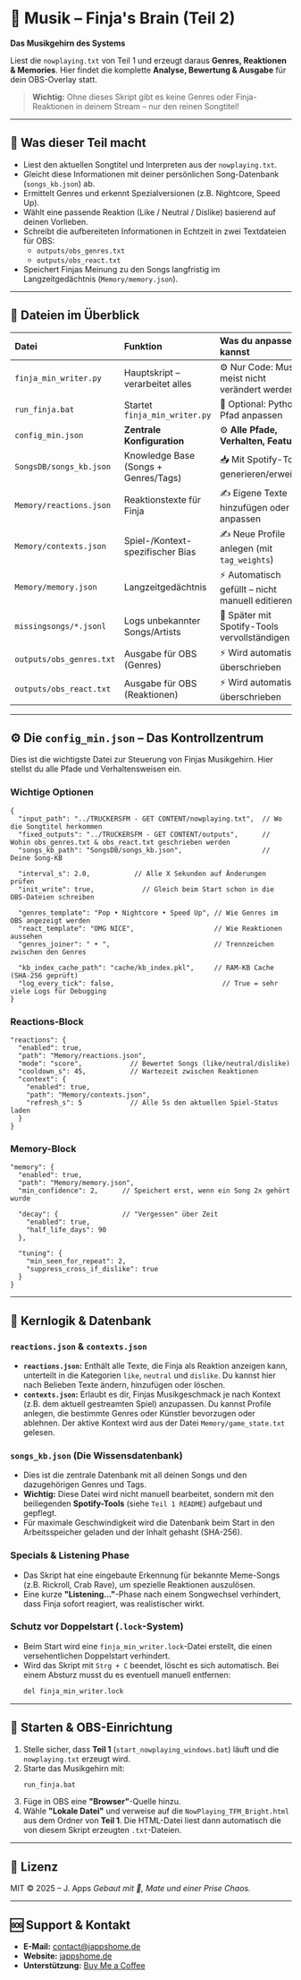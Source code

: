 # 🧠 Musik – Finja's Brain (Teil 2)
**Das Musikgehirn des Systems**

Liest die `nowplaying.txt` von Teil 1 und erzeugt daraus **Genres, Reaktionen & Memories**. Hier findet die komplette **Analyse, Bewertung & Ausgabe** für dein OBS-Overlay statt.

> **Wichtig:** Ohne dieses Skript gibt es keine Genres oder Finja-Reaktionen in deinem Stream – nur den reinen Songtitel!

---

## 🧩 Was dieser Teil macht

-   Liest den aktuellen Songtitel und Interpreten aus der `nowplaying.txt`.
-   Gleicht diese Informationen mit deiner persönlichen Song-Datenbank (`songs_kb.json`) ab.
-   Ermittelt Genres und erkennt Spezialversionen (z.B. Nightcore, Speed Up).
-   Wählt eine passende Reaktion (Like / Neutral / Dislike) basierend auf deinen Vorlieben.
-   Schreibt die aufbereiteten Informationen in Echtzeit in zwei Textdateien für OBS:
    -   `outputs/obs_genres.txt`
    -   `outputs/obs_react.txt`
-   Speichert Finjas Meinung zu den Songs langfristig im Langzeitgedächtnis (`Memory/memory.json`).

---

## 📂 Dateien im Überblick

| Datei | Funktion | Was du anpassen kannst |
| :--- | :--- | :--- |
| `finja_min_writer.py` | Hauptskript – verarbeitet alles | ⚙️ Nur Code: Muss meist nicht verändert werden |
| `run_finja.bat` | Startet `finja_min_writer.py` | 🔧 Optional: Python-Pfad anpassen |
| `config_min.json` | **Zentrale Konfiguration** | ⚙️ **Alle Pfade, Verhalten, Features** |
| `SongsDB/songs_kb.json` | Knowledge Base (Songs + Genres/Tags) | 📥 Mit Spotify-Tools generieren/erweitern |
| `Memory/reactions.json` | Reaktionstexte für Finja | ✍️ Eigene Texte hinzufügen oder anpassen |
| `Memory/contexts.json` | Spiel-/Kontext-spezifischer Bias | ✍️ Neue Profile anlegen (mit `tag_weights`) |
| `Memory/memory.json` | Langzeitgedächtnis | ⚡ Automatisch gefüllt – nicht manuell editieren |
| `missingsongs/*.jsonl` | Logs unbekannter Songs/Artists | 📌 Später mit Spotify-Tools vervollständigen |
| `outputs/obs_genres.txt` | Ausgabe für OBS (Genres) | ⚡ Wird automatisch überschrieben |
| `outputs/obs_react.txt` | Ausgabe für OBS (Reaktionen) | ⚡ Wird automatisch überschrieben |

---

## ⚙️ Die `config_min.json` – Das Kontrollzentrum

Dies ist die wichtigste Datei zur Steuerung von Finjas Musikgehirn. Hier stellst du alle Pfade und Verhaltensweisen ein.

### Wichtige Optionen

```jsonc
{
  "input_path": "../TRUCKERSFM - GET CONTENT/nowplaying.txt",  // Wo die Songtitel herkommen
  "fixed_outputs": "../TRUCKERSFM - GET CONTENT/outputs",      // Wohin obs_genres.txt & obs_react.txt geschrieben werden
  "songs_kb_path": "SongsDB/songs_kb.json",                    // Deine Song-KB

  "interval_s": 2.0,           // Alle X Sekunden auf Änderungen prüfen
  "init_write": true,            // Gleich beim Start schon in die OBS-Dateien schreiben

  "genres_template": "Pop • Nightcore • Speed Up", // Wie Genres im OBS angezeigt werden
  "react_template": "OMG NICE",                    // Wie Reaktionen aussehen
  "genres_joiner": " • ",                          // Trennzeichen zwischen den Genres

  "kb_index_cache_path": "cache/kb_index.pkl",     // RAM-KB Cache (SHA-256 geprüft)
  "log_every_tick": false,                           // True = sehr viele Logs für Debugging
}
```

### Reactions-Block
```jsonc
"reactions": {
  "enabled": true,
  "path": "Memory/reactions.json",
  "mode": "score",            // Bewertet Songs (like/neutral/dislike)
  "cooldown_s": 45,           // Wartezeit zwischen Reaktionen
  "context": {
    "enabled": true,
    "path": "Memory/contexts.json",
    "refresh_s": 5            // Alle 5s den aktuellen Spiel-Status laden
  }
}
```

### Memory-Block
```jsonc
"memory": {
  "enabled": true,
  "path": "Memory/memory.json",
  "min_confidence": 2,      // Speichert erst, wenn ein Song 2x gehört wurde

  "decay": {                // "Vergessen" über Zeit
    "enabled": true,
    "half_life_days": 90
  },

  "tuning": {
    "min_seen_for_repeat": 2,
    "suppress_cross_if_dislike": true
  }
}
```

---

## 🧠 Kernlogik & Datenbank

### `reactions.json` & `contexts.json`

-   **`reactions.json`:** Enthält alle Texte, die Finja als Reaktion anzeigen kann, unterteilt in die Kategorien `like`, `neutral` und `dislike`. Du kannst hier nach Belieben Texte ändern, hinzufügen oder löschen.
-   **`contexts.json`:** Erlaubt es dir, Finjas Musikgeschmack je nach Kontext (z.B. dem aktuell gestreamten Spiel) anzupassen. Du kannst Profile anlegen, die bestimmte Genres oder Künstler bevorzugen oder ablehnen. Der aktive Kontext wird aus der Datei `Memory/game_state.txt` gelesen.

### `songs_kb.json` (Die Wissensdatenbank)

-   Dies ist die zentrale Datenbank mit all deinen Songs und den dazugehörigen Genres und Tags.
-   **Wichtig:** Diese Datei wird nicht manuell bearbeitet, sondern mit den beiliegenden **Spotify-Tools** (siehe `Teil 1 README`) aufgebaut und gepflegt.
-   Für maximale Geschwindigkeit wird die Datenbank beim Start in den Arbeitsspeicher geladen und der Inhalt gehasht (SHA-256).

### Specials & Listening Phase

-   Das Skript hat eine eingebaute Erkennung für bekannte Meme-Songs (z.B. Rickroll, Crab Rave), um spezielle Reaktionen auszulösen.
-   Eine kurze **"Listening..."**-Phase nach einem Songwechsel verhindert, dass Finja sofort reagiert, was realistischer wirkt.

### Schutz vor Doppelstart (`.lock`-System)

-   Beim Start wird eine `finja_min_writer.lock`-Datei erstellt, die einen versehentlichen Doppelstart verhindert.
-   Wird das Skript mit `Strg + C` beendet, löscht es sich automatisch. Bei einem Absturz musst du es eventuell manuell entfernen:
    ```bash
    del finja_min_writer.lock
    ```

---

## 🚀 Starten & OBS-Einrichtung

1.  Stelle sicher, dass **Teil 1** (`start_nowplaying_windows.bat`) läuft und die `nowplaying.txt` erzeugt wird.
2.  Starte das Musikgehirn mit:
    ```bash
    run_finja.bat
    ```
3.  Füge in OBS eine **"Browser"**-Quelle hinzu.
4.  Wähle **"Lokale Datei"** und verweise auf die `NowPlaying_TFM_Bright.html` aus dem Ordner von **Teil 1**. Die HTML-Datei liest dann automatisch die von diesem Skript erzeugten `.txt`-Dateien.

---

## 📜 Lizenz

MIT © 2025 – J. Apps
*Gebaut mit 💖, Mate und einer Prise Chaos.*

---

## 🆘 Support & Kontakt

-   **E-Mail:** contact@jappshome.de
-   **Website:** [jappshome.de](https://jappshome.de)
-   **Unterstützung:** [Buy Me a Coffee](https://buymeacoffee.com/J.Apps)